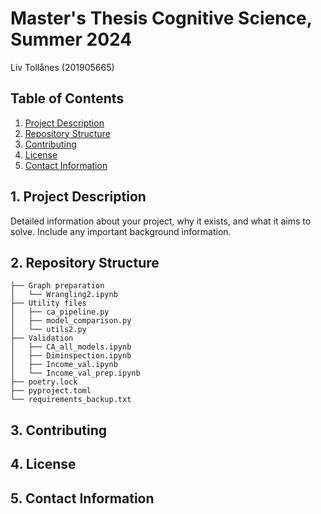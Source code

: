 # Master's Thesis Cognitive Science, Summer 2024 

Liv Tollånes (201905665)

## Table of Contents

1. [Project Description](#project-description)
2. [Repository Structure](#repository-structure)
3. [Contributing](#contributing)
4. [License](#license)
5. [Contact Information](#contact-information)

## 1. Project Description

Detailed information about your project, why it exists, and what it aims to solve. Include any important background information.


## 2. Repository Structure
```
├── Graph preparation
│   └── Wrangling2.ipynb
├── Utility files
│   ├── ca_pipeline.py
│   ├── model_comparison.py
│   └── utils2.py
├── Validation
│   ├── CA_all_models.ipynb
│   ├── Diminspection.ipynb
│   ├── Income_val.ipynb
│   └── Income_val_prep.ipynb
├── poetry.lock
├── pyproject.toml
└── requirements_backup.txt
```
## 3. Contributing

## 4. License

## 5. Contact Information

